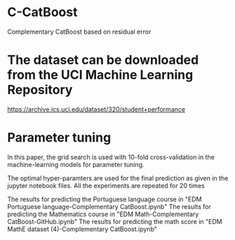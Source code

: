 # C-CatBoost
Complementary CatBoost based on residual error

# The dataset can be downloaded from the UCI Machine Learning Repository 
https://archive.ics.uci.edu/dataset/320/student+performance

# Parameter tuning
In this paper, the grid search is used with 10-fold cross-validation in the machine-learning models for parameter tuning. 

The optimal hyper-paramters are used for the final prediction as given in the jupyter notebook files. All the experiments are repeated for 20 times

The results for predicting the Portuguese language course in "EDM Portuguese language-Complementary CatBoost.ipynb"
The results for predicting the Mathematics course in "EDM Math-Complementary CatBoost-GitHub.ipynb"
The results for predicting the math score in "EDM MathE dataset (4)-Complementary CatBoost.ipynb"
